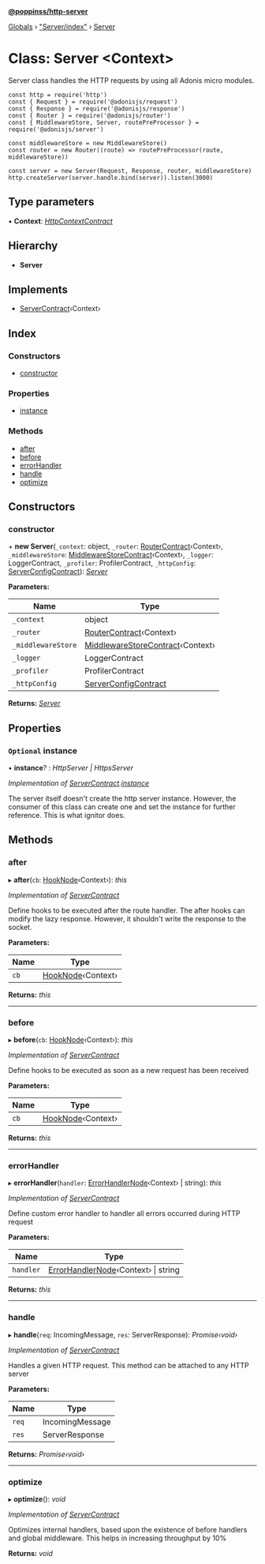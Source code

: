 **[@poppinss/http-server](../README.md)**

[Globals](../README.md) › ["Server/index"](../modules/_server_index_.md) › [Server](_server_index_.server.md)

# Class: Server <**Context**>

Server class handles the HTTP requests by using all Adonis micro modules.

```
const http = require('http')
const { Request } = require('@adonisjs/request')
const { Response } = require('@adonisjs/response')
const { Router } = require('@adonisjs/router')
const { MiddlewareStore, Server, routePreProcessor } = require('@adonisjs/server')

const middlewareStore = new MiddlewareStore()
const router = new Router((route) => routePreProcessor(route, middlewareStore))

const server = new Server(Request, Response, router, middlewareStore)
http.createServer(server.handle.bind(server)).listen(3000)
```

## Type parameters

▪ **Context**: *[HttpContextContract](../interfaces/_contracts_.httpcontextcontract.md)*

## Hierarchy

* **Server**

## Implements

* [ServerContract](../interfaces/_contracts_.servercontract.md)‹Context›

## Index

### Constructors

* [constructor](_server_index_.server.md#constructor)

### Properties

* [instance](_server_index_.server.md#optional-instance)

### Methods

* [after](_server_index_.server.md#after)
* [before](_server_index_.server.md#before)
* [errorHandler](_server_index_.server.md#errorhandler)
* [handle](_server_index_.server.md#handle)
* [optimize](_server_index_.server.md#optimize)

## Constructors

###  constructor

\+ **new Server**(`_context`: object, `_router`: [RouterContract](../interfaces/_contracts_.routercontract.md)‹Context›, `_middlewareStore`: [MiddlewareStoreContract](../interfaces/_contracts_.middlewarestorecontract.md)‹Context›, `_logger`: LoggerContract, `_profiler`: ProfilerContract, `_httpConfig`: [ServerConfigContract](../modules/_contracts_.md#serverconfigcontract)): *[Server](_server_index_.server.md)*

**Parameters:**

Name | Type |
------ | ------ |
`_context` | object |
`_router` | [RouterContract](../interfaces/_contracts_.routercontract.md)‹Context› |
`_middlewareStore` | [MiddlewareStoreContract](../interfaces/_contracts_.middlewarestorecontract.md)‹Context› |
`_logger` | LoggerContract |
`_profiler` | ProfilerContract |
`_httpConfig` | [ServerConfigContract](../modules/_contracts_.md#serverconfigcontract) |

**Returns:** *[Server](_server_index_.server.md)*

## Properties

### `Optional` instance

• **instance**? : *HttpServer | HttpsServer*

*Implementation of [ServerContract](../interfaces/_contracts_.servercontract.md).[instance](../interfaces/_contracts_.servercontract.md#optional-instance)*

The server itself doesn't create the http server instance. However, the consumer
of this class can create one and set the instance for further reference. This
is what ignitor does.

## Methods

###  after

▸ **after**(`cb`: [HookNode](../modules/_contracts_.md#hooknode)‹Context›): *this*

*Implementation of [ServerContract](../interfaces/_contracts_.servercontract.md)*

Define hooks to be executed after the route handler. The after hooks
can modify the lazy response. However, it shouldn't write the
response to the socket.

**Parameters:**

Name | Type |
------ | ------ |
`cb` | [HookNode](../modules/_contracts_.md#hooknode)‹Context› |

**Returns:** *this*

___

###  before

▸ **before**(`cb`: [HookNode](../modules/_contracts_.md#hooknode)‹Context›): *this*

*Implementation of [ServerContract](../interfaces/_contracts_.servercontract.md)*

Define hooks to be executed as soon as a new request
has been received

**Parameters:**

Name | Type |
------ | ------ |
`cb` | [HookNode](../modules/_contracts_.md#hooknode)‹Context› |

**Returns:** *this*

___

###  errorHandler

▸ **errorHandler**(`handler`: [ErrorHandlerNode](../modules/_contracts_.md#errorhandlernode)‹Context› | string): *this*

*Implementation of [ServerContract](../interfaces/_contracts_.servercontract.md)*

Define custom error handler to handler all errors
occurred during HTTP request

**Parameters:**

Name | Type |
------ | ------ |
`handler` | [ErrorHandlerNode](../modules/_contracts_.md#errorhandlernode)‹Context› \| string |

**Returns:** *this*

___

###  handle

▸ **handle**(`req`: IncomingMessage, `res`: ServerResponse): *Promise‹void›*

*Implementation of [ServerContract](../interfaces/_contracts_.servercontract.md)*

Handles a given HTTP request. This method can be attached to any HTTP
server

**Parameters:**

Name | Type |
------ | ------ |
`req` | IncomingMessage |
`res` | ServerResponse |

**Returns:** *Promise‹void›*

___

###  optimize

▸ **optimize**(): *void*

*Implementation of [ServerContract](../interfaces/_contracts_.servercontract.md)*

Optimizes internal handlers, based upon the existence of
before handlers and global middleware. This helps in
increasing throughput by 10%

**Returns:** *void*